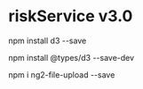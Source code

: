 # riskService v3.0


npm install d3 --save

npm install @types/d3 --save-dev

npm i ng2-file-upload --save
